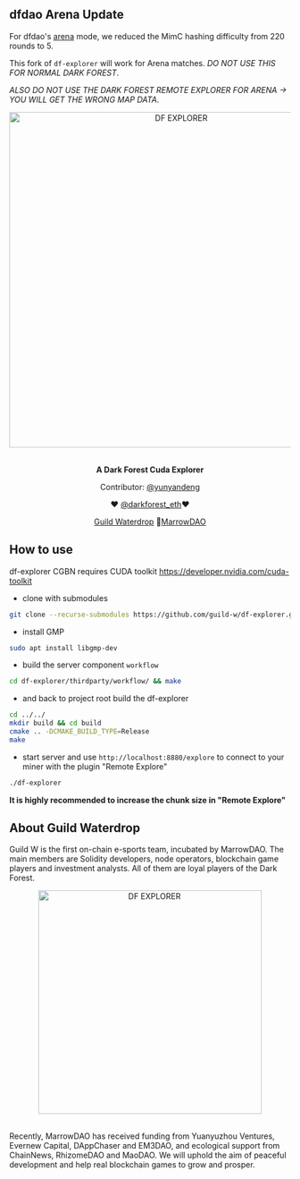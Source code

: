 ## dfdao Arena Update

For dfdao's [arena](https://arena.dfdao.xyz/) mode, we reduced the MimC hashing difficulty from 220 rounds to 5.  

This fork of `df-explorer` will work for Arena matches. *DO NOT USE THIS FOR NORMAL DARK FOREST*.  

*ALSO DO NOT USE THE DARK FOREST REMOTE EXPLORER FOR ARENA -> YOU WILL GET THE WRONG MAP DATA*.  

<div align="center">
	<img width="600" src="README/DF-EXPLORER-S.png" alt="DF EXPLORER">
	<br />
	<br />
</div>

<p align="center">
	<b>A Dark Forest Cuda Explorer</b>
</p>

<p align="center">
  Contributor: <a href="https://twitter.com/YUNYANDENG">@yunyandeng</a>
</p>
<p align="center">
❤ <a href="https://twitter.com/darkforest_eth">@darkforest_eth</a>❤
<p align="center">
	 <a href="https://buidl.mirror.xyz/0I9oYGGKOxDrb2m8OjubyxjU4wYbs9Zp49c0IO2OwUc">Guild Waterdrop</a>
	🦾<a href="https://twitter.com/marrowdao">MarrowDAO</a>


## How to use

df-explorer CGBN requires CUDA toolkit https://developer.nvidia.com/cuda-toolkit

+ clone with submodules
```bash
git clone --recurse-submodules https://github.com/guild-w/df-explorer.git
```  

+ install GMP
```bash
sudo apt install libgmp-dev
```
+ build the server component `workflow`
```bash
cd df-explorer/thirdparty/workflow/ && make
```

+ and back to project root build the df-explorer
```bash
cd ../../
mkdir build && cd build
cmake .. -DCMAKE_BUILD_TYPE=Release
make
```
+ start server and use `http://localhost:8880/explore` to connect to your miner with the plugin "Remote Explore"
```bash
./df-explorer
```

**It is highly recommended to increase the chunk size in "Remote Explore"** 
  
  ## About Guild Waterdrop
Guild W is the first on-chain e-sports team, incubated by MarrowDAO. The main members are Solidity developers, node operators, blockchain game players and investment analysts. All of them are loyal players of the Dark Forest.
  
  <div align="center">
	<img width="400" src="README/partners.png" alt="DF EXPLORER">
	<br />
	<br />
</div>
 
 
Recently, MarrowDAO has received funding from Yuanyuzhou Ventures, Evernew Capital, DAppChaser and EM3DAO, and ecological support from ChainNews, RhizomeDAO and MaoDAO. We will uphold the aim of peaceful development and help real blockchain games to grow and prosper.
  


